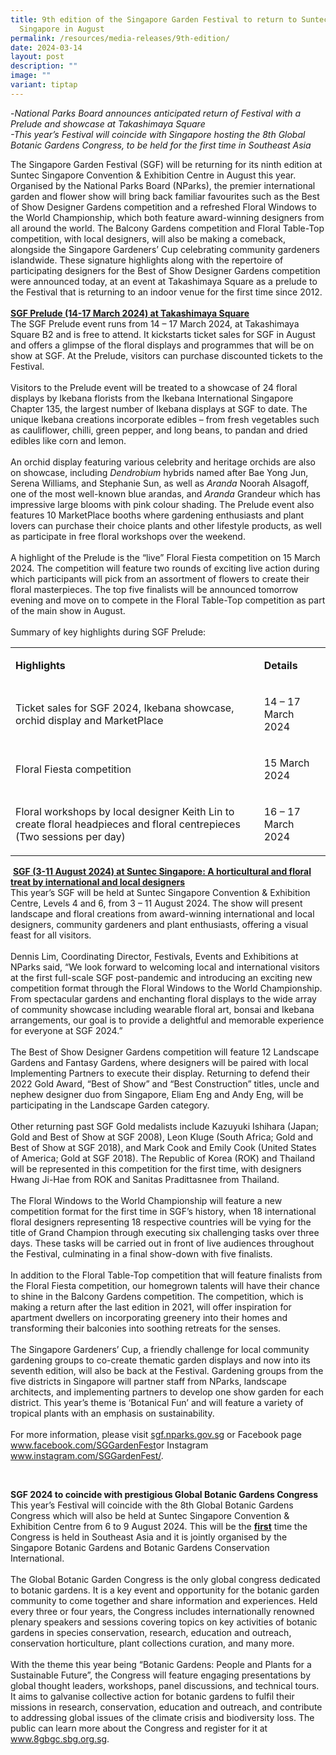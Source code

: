 ```yaml
---
title: 9th edition of the Singapore Garden Festival to return to Suntec
  Singapore in August
permalink: /resources/media-releases/9th-edition/
date: 2024-03-14
layout: post
description: ""
image: ""
variant: tiptap
---
```

<p>-<em>National Parks Board announces anticipated return of Festival with a Prelude and showcase at Takashimaya Square</em>
<br><em>-This year’s Festival will coincide with Singapore hosting the 8th Global Botanic Gardens Congress, to be held for the first time in Southeast Asia</em>
</p>
<p>The Singapore Garden Festival (SGF) will be returning for its ninth edition
at Suntec Singapore Convention &amp; Exhibition Centre in August this year.
Organised by the National Parks Board (NParks), the premier international
garden and flower show will bring back familiar favourites such as the
Best of Show Designer Gardens competition and a refreshed Floral Windows
to the World Championship, which both feature award-winning designers from
all around the world. The Balcony Gardens competition and Floral Table-Top
competition, with local designers, will also be making a comeback, alongside
the Singapore Gardeners’ Cup celebrating community gardeners islandwide.
These signature highlights along with the repertoire of participating designers
for the Best of Show Designer Gardens competition were announced today,
at an event at Takashimaya Square as a prelude to the Festival that is
returning to an indoor venue for the first time since 2012.
<br>
<br><strong><u>SGF Prelude (14-17 March 2024) at Takashimaya Square</u></strong>
<br>The SGF Prelude event runs from 14 – 17 March 2024, at Takashimaya Square
B2 and is free to attend. It kickstarts ticket sales for SGF in August
and offers a glimpse of the floral displays and programmes that will be
on show at SGF. At the Prelude, visitors can purchase discounted tickets
to the Festival.
<br>
<br>Visitors to the Prelude event will be treated to a showcase of 24 floral
displays by Ikebana florists from the Ikebana International Singapore Chapter
135, the largest number of Ikebana displays at SGF to date. The unique
Ikebana creations incorporate edibles – from fresh vegetables such as cauliflower,
chilli, green pepper, and long beans, to pandan and dried edibles like
corn and lemon.
<br>
<br>An orchid display featuring various celebrity and heritage orchids are
also on showcase, including <em>Dendrobium</em> hybrids named after Bae Yong
Jun, Serena Williams, and Stephanie Sun, as well as <em>Aranda</em> Noorah
Alsagoff, one of the most well-known blue arandas, and <em>Aranda</em> Grandeur
which has impressive large blooms with pink colour shading. The Prelude
event also features 10 MarketPlace booths where gardening enthusiasts and
plant lovers can purchase their choice plants and other lifestyle products,
as well as participate in free floral workshops over the weekend.
<br>
<br>A highlight of the Prelude is the “live” Floral Fiesta competition on
15 March 2024. The competition will feature two rounds of exciting live
action during which participants will pick from an assortment of flowers
to create their floral masterpieces. The top five finalists will be announced
tomorrow evening and move on to compete in the Floral Table-Top competition
as part of the main show in August.
<br>
<br>Summary of key highlights during SGF Prelude:</p>
<table>
<tbody>
<tr>
<td rowspan="1" colspan="1">
<p><strong>Highlights</strong>
</p>
</td>
<td rowspan="1" colspan="1">
<p><strong>Details</strong>
</p>
</td>
</tr>
<tr>
<td rowspan="1" colspan="1">
<p>Ticket sales for SGF 2024, Ikebana showcase, orchid display and MarketPlace</p>
</td>
<td rowspan="1" colspan="1">
<p>14 – 17 March 2024</p>
</td>
</tr>
<tr>
<td rowspan="1" colspan="1">
<p>Floral Fiesta competition</p>
</td>
<td rowspan="1" colspan="1">
<p>15 March 2024</p>
</td>
</tr>
<tr>
<td rowspan="1" colspan="1">
<p>Floral workshops by local designer Keith Lin to create floral headpieces
and floral centrepieces (Two sessions per day)</p>
</td>
<td rowspan="1" colspan="1">
<p>16 – 17 March 2024</p>
</td>
</tr>
</tbody>
</table>
<p>&nbsp;<strong><u>SGF (3-11 August 2024) at Suntec Singapore: A horticultural and floral treat by international and local designers</u></strong>
<br>This year’s SGF will be held at Suntec Singapore Convention &amp; Exhibition
Centre, Levels 4 and 6, from 3 – 11 August 2024. The show will present
landscape and floral creations from award-winning international and local
designers, community gardeners and plant enthusiasts, offering a visual
feast for all visitors.
<br>
<br>Dennis Lim, Coordinating Director, Festivals, Events and Exhibitions at
NParks said, “We look forward to welcoming local and international visitors
at the first full-scale SGF post-pandemic and introducing an exciting new
competition format through the Floral Windows to the World Championship.
From spectacular gardens and enchanting floral displays to the wide array
of community showcase including wearable floral art, bonsai and Ikebana
arrangements, our goal is to provide a delightful and memorable experience
for everyone at SGF 2024.”
<br>
<br>The Best of Show Designer Gardens competition will feature 12 Landscape
Gardens and Fantasy Gardens, where designers will be paired with local
Implementing Partners to execute their display. Returning to defend their
2022 Gold Award, “Best of Show” and “Best Construction” titles, uncle and
nephew designer duo from Singapore, Eliam Eng and Andy Eng, will be participating
in the Landscape Garden category.
<br>
<br>Other returning past SGF Gold medalists include Kazuyuki Ishihara (Japan;
Gold and Best of Show at SGF 2008), Leon Kluge (South Africa; Gold and
Best of Show at SGF 2018), and Mark Cook and Emily Cook (United States
of America; Gold at SGF 2018). The Republic of Korea (ROK) and Thailand
will be represented in this competition for the first time, with designers
Hwang Ji-Hae from ROK and Sanitas Pradittasnee from Thailand.
<br>
<br>The Floral Windows to the World Championship will feature a new competition
format for the first time in SGF’s history, when 18 international floral
designers representing 18 respective countries will be vying for the title
of Grand Champion through executing six challenging tasks over three days.
These tasks will be carried out in front of live audiences throughout the
Festival, culminating in a final show-down with five finalists.
<br>
<br>In addition to the Floral Table-Top competition that will feature finalists
from the Floral Fiesta competition, our homegrown talents will have their
chance to shine in the Balcony Gardens competition. The competition, which
is making a return after the last edition in 2021, will offer inspiration
for apartment dwellers on incorporating greenery into their homes and transforming
their balconies into soothing retreats for the senses.
<br>
<br>The Singapore Gardeners’ Cup, a friendly challenge for local community
gardening groups to co-create thematic garden displays and now into its
seventh edition, will also be back at the Festival. Gardening groups from
the five districts in Singapore will partner staff from NParks, landscape
architects, and implementing partners to develop one show garden for each
district. This year’s theme is ‘Botanical Fun’ and will feature a variety
of tropical plants with an emphasis on sustainability.&nbsp;
<br>
<br>For more information, please visit <a href="https://sgf.nparks.gov.sg/" rel="noopener noreferrer nofollow" target="_blank">sgf.nparks.gov.sg</a> or Facebook page
<a href="https://sgf.nparks.gov.sg/" rel="noopener noreferrer nofollow" target="_blank">www.facebook.com/SGGardenFest</a>or Instagram <a href="https://sgf.nparks.gov.sg/" rel="noopener noreferrer nofollow" target="_blank">www.instagram.com/SGGardenFest/</a>.</p>
<p>&nbsp;</p>
<p><strong>SGF 2024 to coincide with prestigious Global Botanic Gardens Congress</strong>
<br>This year’s Festival will coincide with the 8th Global Botanic Gardens
Congress which will also be held at Suntec Singapore Convention &amp; Exhibition
Centre from 6 to 9 August 2024. This will be the <strong><u>first</u></strong> time
the Congress is held in Southeast Asia and it is jointly organised by the
Singapore Botanic Gardens and Botanic Gardens Conservation International.
<br>
<br>The Global Botanic Garden Congress is the only global congress dedicated
to botanic gardens. It is a key event and opportunity for the botanic garden
community to come together and share information and experiences. Held
every three or four years, the Congress includes internationally renowned
plenary speakers and sessions covering topics on key activities of botanic
gardens in species conservation, research, education and outreach, conservation
horticulture, plant collections curation, and many more.
<br>
<br>With the theme this year being “Botanic Gardens: People and Plants for
a Sustainable Future”, the Congress will feature engaging presentations
by global thought leaders, workshops, panel discussions, and technical
tours. It aims to galvanise collective action for botanic gardens to fulfil
their missions in research, conservation, education and outreach, and contribute
to addressing global issues of the climate crisis and biodiversity loss.
The public can learn more about the Congress and register for it at <a href="https://sgf.nparks.gov.sg/" rel="noopener noreferrer nofollow" target="_blank">www.8gbgc.sbg.org.sg</a>.</p>
<p>&nbsp;</p>